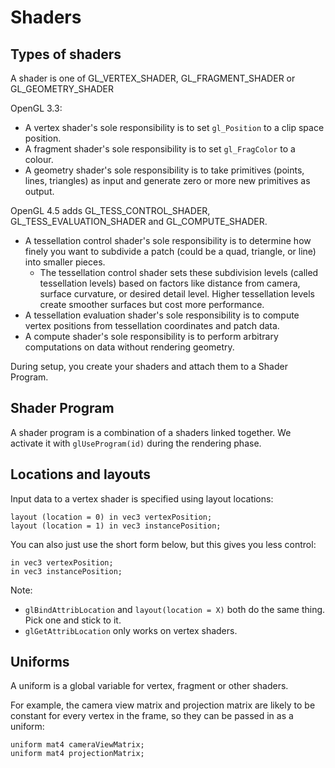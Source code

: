 # Shaders

## Types of shaders

A shader is one of GL_VERTEX_SHADER, GL_FRAGMENT_SHADER or GL_GEOMETRY_SHADER

OpenGL 3.3:

- A vertex shader's sole responsibility is to set `gl_Position` to a clip space position.
- A fragment shader's sole responsibility is to set `gl_FragColor` to a colour.
- A geometry shader's sole responsibility is to take primitives (points, lines, triangles) as input and generate zero or more new primitives as output.

OpenGL 4.5 adds GL_TESS_CONTROL_SHADER, GL_TESS_EVALUATION_SHADER and GL_COMPUTE_SHADER.

- A tessellation control shader's sole responsibility is to determine how finely you want to subdivide a patch (could be a quad, triangle, or line) into smaller pieces.
    - The tessellation control shader sets these subdivision levels (called tessellation levels) based on factors like distance from camera, surface curvature, or desired detail level. Higher tessellation levels create smoother surfaces but cost more performance.
- A tessellation evaluation shader's sole responsibility is to compute vertex positions from tessellation coordinates and patch data.
- A compute shader's sole responsibility is to perform arbitrary computations on data without rendering geometry.

During setup, you create your shaders and attach them to a Shader Program.

## Shader Program

A shader program is a combination of a shaders linked together. We activate it with `glUseProgram(id)` during the rendering phase.

## Locations and layouts

Input data to a vertex shader is specified using layout locations:

```
layout (location = 0) in vec3 vertexPosition;
layout (location = 1) in vec3 instancePosition;
```

You can also just use the short form below, but this gives you less control:

```
in vec3 vertexPosition;
in vec3 instancePosition;
```

Note:

- `glBindAttribLocation` and `layout(location = X)` both do the same thing. Pick one and stick to it.
- `glGetAttribLocation` only works on vertex shaders.

## Uniforms

A uniform is a global variable for vertex, fragment or other shaders.

For example, the camera view matrix and projection matrix are likely to be constant for every vertex in the frame, so they can be passed in as a uniform:

```
uniform mat4 cameraViewMatrix;
uniform mat4 projectionMatrix;
```
